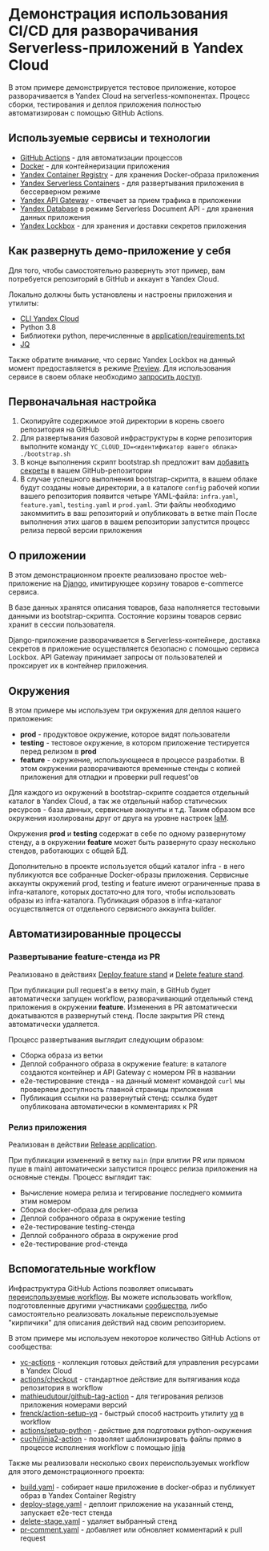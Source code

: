 # Демонстрация использования СI/CD для разворачивания Serverless-приложений в Yandex Cloud

В этом примере демонстрируется тестовое приложение, которое разворачивается в Yandex Cloud на serverless-компонентах. Процесс сборки, тестирования и деплоя приложения полностью автоматизирован с помощью GitHub Actions.

## Используемые сервисы и технологии
* [GitHub Actions](https://docs.github.com/actions) - для автоматизации процессов
* [Docker](https://www.docker.com/) - для контейнеризации приложения
* [Yandex Container Registry](https://cloud.yandex.ru/docs/container-registry/) - для хранения Docker-образа приложения
* [Yandex Serverless Containers](https://cloud.yandex.ru/docs/serverless-containers/) - для развертывания приложения в бессерверном режиме
* [Yandex API Gateway](https://cloud.yandex.ru/docs/api-gateway/) - отвечает за прием трафика в приложении
* [Yandex Database](https://cloud.yandex.ru/docs/ydb/) в режиме Serverless Document API - для хранения данных приложения
* [Yandex Lockbox](https://cloud.yandex.ru/docs/lockbox/) - для хранения и доставки секретов приложения

## Как развернуть демо-приложение у себя
Для того, чтобы самостоятельно развернуть этот пример, вам потребуется репозиторий в GitHub и аккаунт в Yandex Cloud.

Локально должны быть установлены и настроены приложения и утилиты:
* [CLI Yandex Cloud](https://cloud.yandex.ru/docs/cli/)
* Python 3.8
* Библиотеки python, перечисленные в [application/requirements.txt](application/requirements.txt)
* [JQ](https://stedolan.github.io/jq/manual/)

Также обратите внимание, что сервис Yandex Lockbox на данный момент предоставляется в режиме [Preview](https://cloud.yandex.ru/docs/overview/concepts/launch-stages). Для использования сервисе в своем облаке необходимо [запросить доступ](https://cloud.yandex.ru/services/lockbox#preview-form).

## Первоначальная настройка
1. Скопируйте содержимое этой директории в корень своего репозитория на GitHub
2. Для развертывания базовой инфраструктуры в корне репозитория выполните команду
  `YC_CLOUD_ID=<идентификатор вашего облака> ./bootstrap.sh`
3. В конце выполнения скрипт bootstrap.sh предложит вам [добавить секреты](https://docs.github.com/en/actions/security-guides/encrypted-secrets) в вашем GitHub-репозитории
4. В случае успешного выполнения bootstrap-скрипта, в вашем облаке будут созданы новые директории, а в каталоге `config` рабочей копии вашего репозитория появится четыре YAML-файла: `infra.yaml`, `feature.yaml`, `testing.yaml` и `prod.yaml`. Эти файлы необходимо закоммитить в ваш репозиторий и опубликовать в ветке main
После выполнения этих шагов в вашем репозитории запустится процесс релиза первой версии приложения

## О приложении
В этом демонстрационном проекте реализовано простое web-приложение на [Django](https://www.djangoproject.com/), имитирующее корзину товаров e-commerce сервиса.

В базе данных хранятся описания товаров, база наполняется тестовыми данными из bootstrap-скрипта. Состояние корзины товаров сервис хранит в сессии пользователя.

Django-приложение разворачивается в Serverless-контейнере, доставка секретов в приложение осуществляется безопасно с помощью сервиса Lockbox. API Gateway принимает запросы от пользователей и проксирует их в контейнер приложения.

## Окружения
В этом примере мы используем три окружения для деплоя нашего приложения:
* **prod** - продуктовое окружение, которое видят пользователи
* **testing** - тестовое окружение, в котором приложение тестируется перед релизом в **prod**
* **feature** - окружение, использующееся в процессе разработки. В этом окружении разворачиваются временные стенды с копией приложения для отладки и проверки pull request'ов

Для каждого из окружений в bootstrap-скрипте создается отдельный каталог в Yandex Cloud, а так же отдельный набор статических ресурсов - база данных, сервисные аккаунты и т.д. Таким образом все окружения изолированы друг от друга на уровне настроек [IaM](https://cloud.yandex.ru/docs/iam/).

Окружения **prod** и **testing** содержат в себе по одному развернутому стенду, а в окружении **feature** может быть развернуто сразу несколько стендов, работающих с общей БД.

Дополнительно в проекте используется общий каталог infra - в него публикуются все собранные Docker-образы приложения. Сервисные аккаунты окружений prod, testing и feature имеют ограниченные права в infra-каталоге, которых достаточно для того, чтобы использовать образы из infra-каталога. Публикация образов в infra-каталог осуществляется от отдельного сервисного аккаунта builder.

## Автоматизированные процессы
### Развертывание feature-стенда из PR
Реализовано в действиях [Deploy feature stand](.github/workflows/deploy-feature-stand.yaml) и [Delete feature stand](.github/workflows/delete-feature-stand.yaml).

При публикации pull request'а в ветку main, в GitHub будет автоматически запущен workflow, разворачивающий отдельный стенд приложения в окружении **feature**. Изменения в PR автоматически докатываются в развернутый стенд. После закрытия PR стенд автоматически удаляется. 

Процесс развертывания выглядит следующим образом:
* Сборка образа из ветки
* Деплой собранного образа в окружение feature: в каталоге создаются контейнер и API Gateway с номером PR в названии
* e2e-тестирование стенда - на данный момент командой `curl` мы проверяем доступность главной страницы приложения
* Публикация ссылки на развернутый стенд: ссылка будет опубликована автоматически в комментариях к PR

### Релиз приложения
Реализован в действии [Release application](.github/workflows/release.yaml).

При публикации изменений в ветку `main` (при влитии PR или прямом пуше в main) автоматически запустится процесс релиза приложения на основные стенды. Процесс выглядит так:
* Вычисление номера релиза и тегирование последнего коммита этим номером
* Сборка docker-образа для релиза
* Деплой собранного образа в окружение testing
* e2e-тестирование testing-стенда
* Деплой собранного образа в окружение prod
* e2e-тестирование prod-стенда

## Вспомогательные workflow
Инфраструктура GitHub Actions позволяет описывать [переиспользуемые workflow](https://docs.github.com/en/actions/using-workflows/reusing-workflows). Вы можете использовать workflow, подготовленные другими участниками [сообщества](https://github.com/marketplace?type=actions), либо самостоятельно реализовать локальные переиспользуемые "кирпичики" для описания действий над своим репозиторием.

В этом примере мы используем некоторое количество GitHub Actions от сообщества:
* [yc-actions](https://github.com/yc-actions) - коллекция готовых действий для управления ресурсами в Yandex Cloud
* [actions/checkout](https://github.com/actions/checkout) - стандартное действие для вытягивания кода репозитория в workflow
* [mathieudutour/github-tag-action](https://github.com/mathieudutour/github-tag-action) - для тегирования релизов приложения номерами версий
* [frenck/action-setup-yq](https://github.com/frenck/action-setup-yq) - быстрый способ настроить утилиту [yq](https://github.com/mikefarah/yq) в workflow
* [actions/setup-python](https://github.com/actions/setup-python) - действие для подготовки python-окружения
* [cuchi/jinja2-action](https://github.com/cuchi/jinja2-action) - позволяет шаблонизировать файлы прямо в процессе исполнения workflow с помощью [jinja](https://jinja.palletsprojects.com/en/3.1.x/)

Также мы реализовали несколько своих переиспользуемых workflow для этого демонстрационного проекта:
* [build.yaml](.github/workflows/build.yaml) - собирает наше приложение в docker-образ и публикует образ в Yandex Container Registry
* [deploy-stage.yaml](.github/workflows/deploy-stage.yaml) - деплоит приложение на указанный стенд, запускает e2e-тест стенда
* [delete-stage.yaml](.github/workflows/delete-stage.yaml) - удаляет выбранный стенд
* [pr-comment.yaml](.github/workflows/pr-comment.yaml) - добавляет или обновляет комментарий к pull request